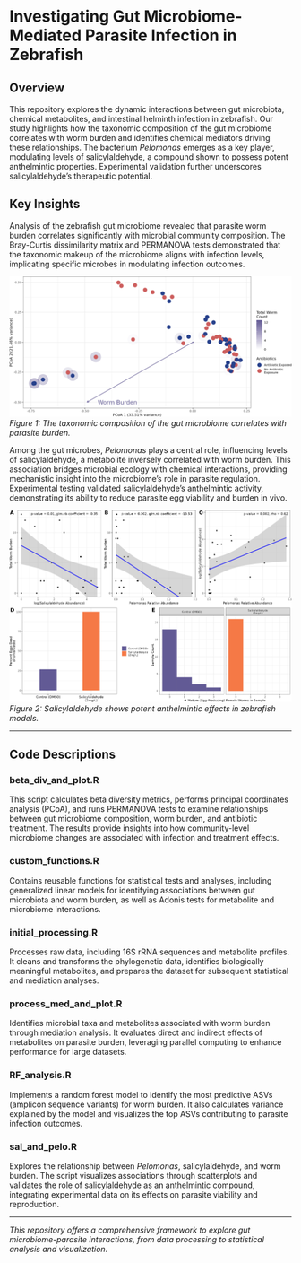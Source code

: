 # Investigating Gut Microbiome-Mediated Parasite Infection in Zebrafish

## Overview

This repository explores the dynamic interactions between gut microbiota, chemical metabolites, and intestinal helminth infection in zebrafish. Our study highlights how the taxonomic composition of the gut microbiome correlates with worm burden and identifies chemical mediators driving these relationships. The bacterium *Pelomonas* emerges as a key player, modulating levels of salicylaldehyde, a compound shown to possess potent anthelmintic properties. Experimental validation further underscores salicylaldehyde’s therapeutic potential.

## Key Insights

Analysis of the zebrafish gut microbiome revealed that parasite worm burden correlates significantly with microbial community composition. The Bray-Curtis dissimilarity matrix and PERMANOVA tests demonstrated that the taxonomic makeup of the microbiome aligns with infection levels, implicating specific microbes in modulating infection outcomes.

![Relationship between parasite burden and gut microbiome composition](figures/fig1.jpg)
*Figure 1: The taxonomic composition of the gut microbiome correlates with parasite burden.*

Among the gut microbes, *Pelomonas* plays a central role, influencing levels of salicylaldehyde, a metabolite inversely correlated with worm burden. This association bridges microbial ecology with chemical interactions, providing mechanistic insight into the microbiome’s role in parasite regulation. Experimental testing validated salicylaldehyde’s anthelmintic activity, demonstrating its ability to reduce parasite egg viability and burden in vivo.

![Experimental validation of salicylaldehyde](figures/fig4.jpg)
*Figure 2: Salicylaldehyde shows potent anthelmintic effects in zebrafish models.*

---

## Code Descriptions

### beta_div_and_plot.R
This script calculates beta diversity metrics, performs principal coordinates analysis (PCoA), and runs PERMANOVA tests to examine relationships between gut microbiome composition, worm burden, and antibiotic treatment. The results provide insights into how community-level microbiome changes are associated with infection and treatment effects.

### custom_functions.R
Contains reusable functions for statistical tests and analyses, including generalized linear models for identifying associations between gut microbiota and worm burden, as well as Adonis tests for metabolite and microbiome interactions.

### initial_processing.R
Processes raw data, including 16S rRNA sequences and metabolite profiles. It cleans and transforms the phylogenetic data, identifies biologically meaningful metabolites, and prepares the dataset for subsequent statistical and mediation analyses.

### process_med_and_plot.R
Identifies microbial taxa and metabolites associated with worm burden through mediation analysis. It evaluates direct and indirect effects of metabolites on parasite burden, leveraging parallel computing to enhance performance for large datasets.

### RF_analysis.R
Implements a random forest model to identify the most predictive ASVs (amplicon sequence variants) for worm burden. It also calculates variance explained by the model and visualizes the top ASVs contributing to parasite infection outcomes.

### sal_and_pelo.R
Explores the relationship between *Pelomonas*, salicylaldehyde, and worm burden. The script visualizes associations through scatterplots and validates the role of salicylaldehyde as an anthelmintic compound, integrating experimental data on its effects on parasite viability and reproduction.

---

*This repository offers a comprehensive framework to explore gut microbiome-parasite interactions, from data processing to statistical analysis and visualization.*

